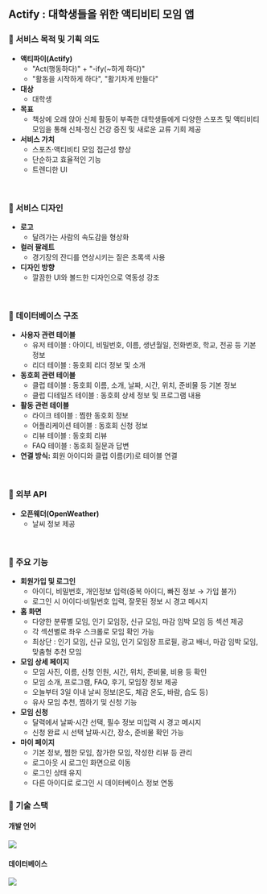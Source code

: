 ## Actify : 대학생들을 위한 액티비티 모임 앱

### 📌 서비스 목적 및 기획 의도

- **액티파이(Actify)** 
    - "Act(행동하다)" + "-ify(~하게 하다)"
    - "활동을 시작하게 하다", "활기차게 만들다"
- **대상**
  - 대학생
- **목표**
  - 책상에 오래 앉아 신체 활동이 부족한 대학생들에게 다양한 스포츠 및 액티비티 모임을 통해 신체·정신 건강 증진 및 새로운 교류 기회 제공
- **서비스 가치**
  - 스포츠·액티비티 모임 접근성 향상
  - 단순하고 효율적인 기능
  - 트렌디한 UI

<br>

### 📌 서비스 디자인

- **로고**
  - 달려가는 사람의 속도감을 형상화
- **컬러 팔레트**
  - 경기장의 잔디를 연상시키는 짙은 초록색 사용
- **디자인 방향**
  - 깔끔한 UI와 볼드한 디자인으로 역동성 강조

<br>

### 📌 데이터베이스 구조

- **사용자 관련 테이블**
    - 유저 테이블 : 아이디, 비밀번호, 이름, 생년월일, 전화번호, 학교, 전공 등 기본 정보
    - 리더 테이블 : 동호회 리더 정보 및 소개
- **동호회 관련 테이블**
    - 클럽 테이블 : 동호회 이름, 소개, 날짜, 시간, 위치, 준비물 등 기본 정보
    - 클럽 디테일즈 테이블 : 동호회 상세 정보 및 프로그램 내용
- **활동 관련 테이블**
    - 라이크 테이블 : 찜한 동호회 정보
    - 어플리케이션 테이블 : 동호회 신청 정보
    - 리뷰 테이블 : 동호회 리뷰
    - FAQ 테이블 : 동호회 질문과 답변
- **연결 방식:** 회원 아이디와 클럽 이름(키)로 테이블 연결

<br>

### 📌 외부 API

- **오픈웨더(OpenWeather)**
  - 날씨 정보 제공

<br>

### 📌 주요 기능

- **회원가입 및 로그인**
    - 아이디, 비밀번호, 개인정보 입력(중복 아이디, 빠진 정보 → 가입 불가)
    - 로그인 시 아이디·비밀번호 입력, 잘못된 정보 시 경고 메시지
- **홈 화면**
    - 다양한 분류별 모임, 인기 모임장, 신규 모임, 마감 임박 모임 등 섹션 제공
    - 각 섹션별로 좌우 스크롤로 모임 확인 가능
    - 최상단 : 인기 모임, 신규 모임, 인기 모임장 프로필, 광고 배너, 마감 임박 모임, 맞춤형 추천 모임
- **모임 상세 페이지**
    - 모임 사진, 이름, 신청 인원, 시간, 위치, 준비물, 비용 등 확인
    - 모임 소개, 프로그램, FAQ, 후기, 모임장 정보 제공
    - 오늘부터 3일 이내 날씨 정보(온도, 체감 온도, 바람, 습도 등)
    - 유사 모임 추천, 찜하기 및 신청 기능
- **모임 신청**
    - 달력에서 날짜·시간 선택, 필수 정보 미입력 시 경고 메시지
    - 신청 완료 시 선택 날짜·시간, 장소, 준비물 확인 가능
- **마이 페이지**
    - 기본 정보, 찜한 모임, 참가한 모임, 작성한 리뷰 등 관리
    - 로그아웃 시 로그인 화면으로 이동
    - 로그인 상태 유지
    - 다른 아이디로 로그인 시 데이터베이스 정보 연동

<bt>

### 📌 기술 스택

#### 개발 언어
<img src="https://img.shields.io/badge/Kotlin-7F52FF?style=for-the-badge&logo=Kotlin&logoColor=white">

#### 데이터베이스
<img src="https://img.shields.io/badge/SQLite-003B57?style=for-the-badge&logo=SQLite&logoColor=white">


